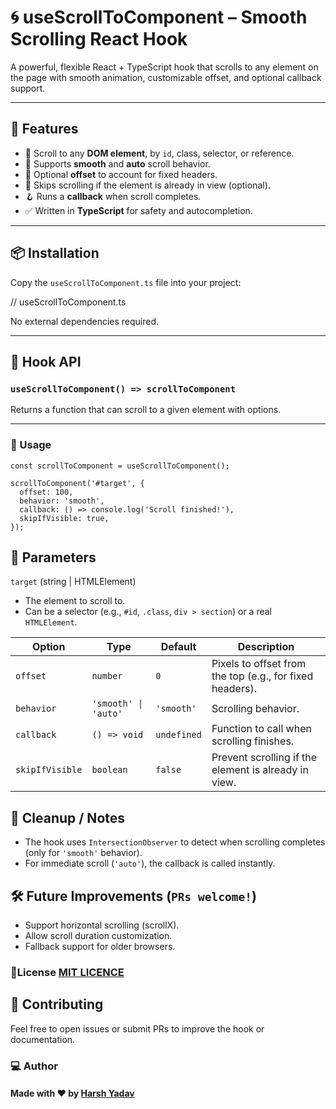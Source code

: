 # 🌀 useScrollToComponent – Smooth Scrolling React Hook

A powerful, flexible React + TypeScript hook that scrolls to any element on the page with smooth animation, customizable offset, and optional callback support.

---

## 🚀 Features

- 🔎 Scroll to any **DOM element**, by `id`, class, selector, or reference.
- 💨 Supports **smooth** and **auto** scroll behavior.
- 🎯 Optional **offset** to account for fixed headers.
- 🧠 Skips scrolling if the element is already in view (optional).
- 🪝 Runs a **callback** when scroll completes.
- ✅ Written in **TypeScript** for safety and autocompletion.

---

## 📦 Installation

Copy the `useScrollToComponent.ts` file into your project:

// useScrollToComponent.ts

No external dependencies required.

---

## 🧩 Hook API

### `useScrollToComponent() => scrollToComponent`

Returns a function that can scroll to a given element with options.

---

### 📌 Usage

```tsx
const scrollToComponent = useScrollToComponent();

scrollToComponent('#target', {
  offset: 100,
  behavior: 'smooth',
  callback: () => console.log('Scroll finished!'),
  skipIfVisible: true,
});
```

## 🔧 Parameters
`target` (string | HTMLElement)

- The element to scroll to.
- Can be a selector (e.g., `#id`, `.class`, `div > section`) or a real `HTMLElement`.

| Option          | Type                 | Default     | Description                                              |
| --------------- | -------------------- | ----------- | -------------------------------------------------------- |
| `offset`        | `number`             | `0`         | Pixels to offset from the top (e.g., for fixed headers). |
| `behavior`      | `'smooth' \| 'auto'` | `'smooth'`  | Scrolling behavior.                                      |
| `callback`      | `() => void`         | `undefined` | Function to call when scrolling finishes.                |
| `skipIfVisible` | `boolean`            | `false`     | Prevent scrolling if the element is already in view.     |

## 🧼 Cleanup / Notes

- The hook uses `IntersectionObserver` to detect when scrolling completes (only for `'smooth'` behavior).
- For immediate scroll (`'auto'`), the callback is called instantly.

## 🛠 Future Improvements (`PRs welcome!`)

- Support horizontal scrolling (scrollX).
- Allow scroll duration customization.
- Fallback support for older browsers.

### 📝License [MIT LICENCE](https://github.com/HarshYadav152/resources/blob/main/LICENCE)
## 🙌 Contributing

Feel free to open issues or submit PRs to improve the hook or documentation.

### 💻 Author
#### Made with ❤️ by [Harsh Yadav](https://github.com/HarshYadav152)
